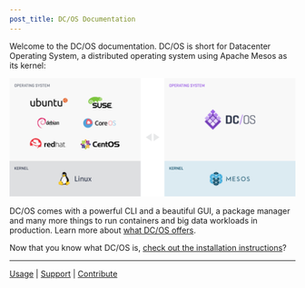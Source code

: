 ```yaml
---
post_title: DC/OS Documentation
---
```


Welcome to the DC/OS documentation. DC/OS is short for Datacenter Operating System, a distributed operating system using Apache Mesos as its kernel:

![Local vs Distributed OS](img/comparison.png)

DC/OS comes with a powerful CLI and a beautiful GUI, a package manager and many more things to run containers and big data workloads in production. Learn more about [what DC/OS offers](/docs/1.8/overview/what-is-dcos/).

Now that you know what DC/OS is, [check out the installation instructions](/docs/1.8/administration/installing/)?

---

[Usage](/docs/1.8/usage/) | [Support](/docs/1.8/support/) | [Contribute](https://dcos.io/contribute)


